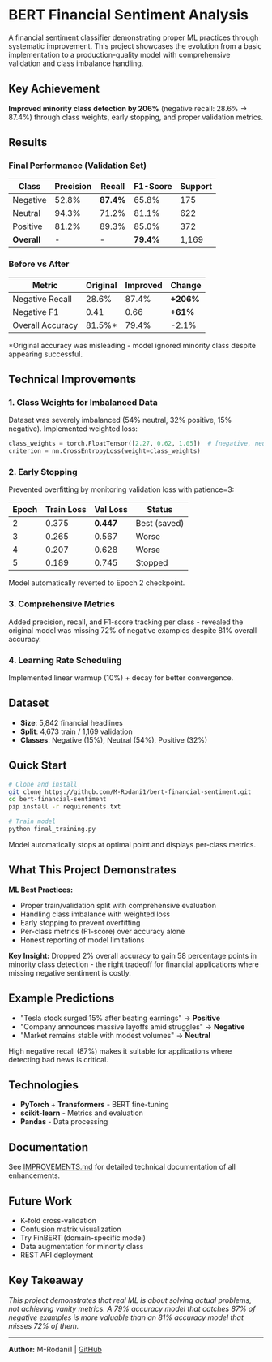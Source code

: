 # BERT Financial Sentiment Analysis

A financial sentiment classifier demonstrating proper ML practices through systematic improvement. This project showcases the evolution from a basic implementation to a production-quality model with comprehensive validation and class imbalance handling.

## Key Achievement

**Improved minority class detection by 206%** (negative recall: 28.6% → 87.4%) through class weights, early stopping, and proper validation metrics.

## Results

### Final Performance (Validation Set)

| Class | Precision | Recall | F1-Score | Support |
|-------|-----------|--------|----------|---------|
| Negative | 52.8% | **87.4%** | 65.8% | 175 |
| Neutral | 94.3% | 71.2% | 81.1% | 622 |
| Positive | 81.2% | 89.3% | 85.0% | 372 |
| **Overall** | - | - | **79.4%** | 1,169 |

### Before vs After

| Metric | Original | Improved | Change |
|--------|----------|----------|---------|
| Negative Recall | 28.6% | 87.4% | **+206%** |
| Negative F1 | 0.41 | 0.66 | **+61%** |
| Overall Accuracy | 81.5%* | 79.4% | -2.1% |

*Original accuracy was misleading - model ignored minority class despite appearing successful.

## Technical Improvements

### 1. Class Weights for Imbalanced Data
Dataset was severely imbalanced (54% neutral, 32% positive, 15% negative). Implemented weighted loss:
```python
class_weights = torch.FloatTensor([2.27, 0.62, 1.05])  # [negative, neutral, positive]
criterion = nn.CrossEntropyLoss(weight=class_weights)
```

### 2. Early Stopping
Prevented overfitting by monitoring validation loss with patience=3:

| Epoch | Train Loss | Val Loss | Status |
|-------|-----------|----------|---------|
| 2 | 0.375 | **0.447** | Best (saved) |
| 3 | 0.265 | 0.567 |  Worse |
| 4 | 0.207 | 0.628 | Worse |
| 5 | 0.189 | 0.745 | Stopped |

Model automatically reverted to Epoch 2 checkpoint.

### 3. Comprehensive Metrics
Added precision, recall, and F1-score tracking per class - revealed the original model was missing 72% of negative examples despite 81% overall accuracy.

### 4. Learning Rate Scheduling
Implemented linear warmup (10%) + decay for better convergence.

## Dataset

- **Size**: 5,842 financial headlines
- **Split**: 4,673 train / 1,169 validation
- **Classes**: Negative (15%), Neutral (54%), Positive (32%)

## Quick Start

```bash
# Clone and install
git clone https://github.com/M-Rodani1/bert-financial-sentiment.git
cd bert-financial-sentiment
pip install -r requirements.txt

# Train model
python final_training.py
```

Model automatically stops at optimal point and displays per-class metrics.

## What This Project Demonstrates

**ML Best Practices:**
- Proper train/validation split with comprehensive evaluation
- Handling class imbalance with weighted loss
- Early stopping to prevent overfitting
- Per-class metrics (F1-score) over accuracy alone
- Honest reporting of model limitations

**Key Insight:** Dropped 2% overall accuracy to gain 58 percentage points in minority class detection - the right tradeoff for financial applications where missing negative sentiment is costly.

## Example Predictions

- "Tesla stock surged 15% after beating earnings" → **Positive** 
- "Company announces massive layoffs amid struggles" → **Negative** 
- "Market remains stable with modest volumes" → **Neutral** 

High negative recall (87%) makes it suitable for applications where detecting bad news is critical.

## Technologies

- **PyTorch** + **Transformers** - BERT fine-tuning
- **scikit-learn** - Metrics and evaluation
- **Pandas** - Data processing

## Documentation

See [IMPROVEMENTS.md](IMPROVEMENTS.md) for detailed technical documentation of all enhancements.

## Future Work

- K-fold cross-validation
- Confusion matrix visualization
- Try FinBERT (domain-specific model)
- Data augmentation for minority class
- REST API deployment

## Key Takeaway

*This project demonstrates that real ML is about solving actual problems, not achieving vanity metrics. A 79% accuracy model that catches 87% of negative examples is more valuable than an 81% accuracy model that misses 72% of them.*

---

**Author:** M-Rodani1 | [GitHub](https://github.com/M-Rodani1)
